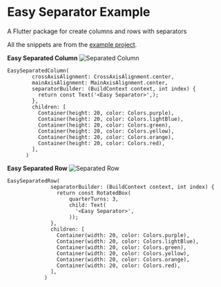 # Easy Separator Example

A Flutter package for create columns and rows with separators

All the snippets are from the [example project](https://github.com/CodeFoxLk/easy_separator).

**Easy Separated Column**
![Separated Column](https://user-images.githubusercontent.com/85751396/141652019-d8e2f36b-2080-4c4b-90fd-4f975eedcb29.png=250x)



    EasySeparatedColumn(
            crossAxisAlignment: CrossAxisAlignment.center,
            mainAxisAlignment: MainAxisAlignment.center,
            separatorBuilder: (BuildContext context, int index) {
              return const Text('<Easy Separator>',);
            },
            children: [
              Container(height: 20, color: Colors.purple),
              Container(height: 20, color: Colors.lightBlue),
              Container(height: 20, color: Colors.green),
              Container(height: 20, color: Colors.yellow),
              Container(height: 20, color: Colors.orange),
              Container(height: 20, color: Colors.red),
            ],
          )

**Easy Separated Row**
![Separated Row](https://user-images.githubusercontent.com/85751396/141652048-839271fd-4006-4605-bc09-a46ca0b273db.png=250x)


    EasySeparatedRow(
                  separatorBuilder: (BuildContext context, int index) {
                    return const RotatedBox(
                        quarterTurns: 3,
                        child: Text(
                          '<Easy Separator>',
                        ));
                  },
                  children: [
                    Container(width: 20, color: Colors.purple),
                    Container(width: 20, color: Colors.lightBlue),
                    Container(width: 20, color: Colors.green),
                    Container(width: 20, color: Colors.yellow),
                    Container(width: 20, color: Colors.orange),
                    Container(width: 20, color: Colors.red),
                  ],
                )

